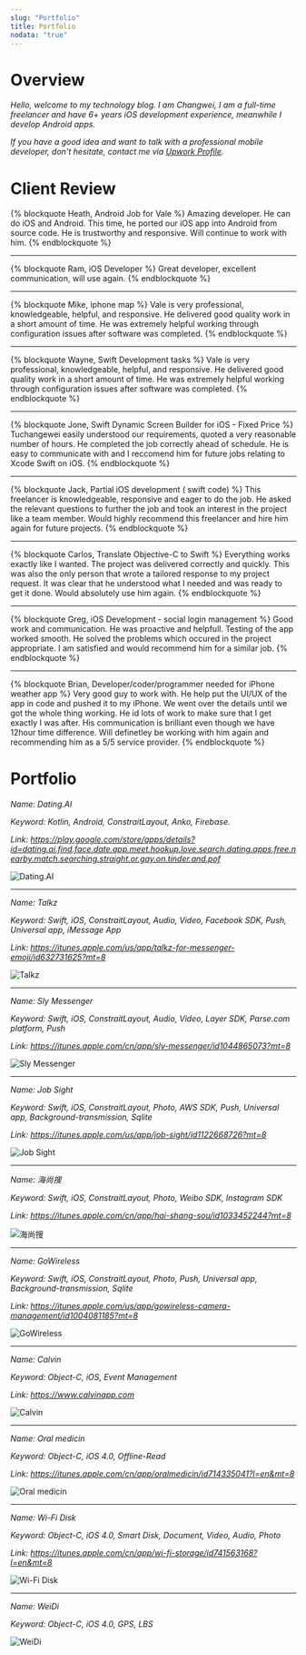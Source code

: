 ```yaml
---
slug: "Portfolio"
title: Portfolio
nodata: "true"
---
```


# Overview
*Hello, welcome to my technology blog. I am Changwei, I am a full-time freelancer and have 6+ years iOS development experience, meanwhile I develop Android apps.*

*If you have a good idea and want to talk with a professional mobile developer, don't hesitate, contact me via [Upwork Profile](https://www.upwork.com/o/profiles/users/_~01eeefc89751549361/).*
# Client Review
{% blockquote Heath, Android Job for Vale %}
Amazing developer. He can do iOS and Android. This time, he ported our iOS app into Android from source code. He is trustworthy and responsive. Will continue to work with him.
{% endblockquote %}
***

{% blockquote Ram, iOS Developer %}
Great developer, excellent communication, will use again.
{% endblockquote %}
***

{% blockquote Mike, iphone map %}
Vale is very professional, knowledgeable, helpful, and responsive. He delivered good quality work in a short amount of time. He was extremely helpful working through configuration issues after software was completed.
{% endblockquote %}
***

{% blockquote Wayne, Swift Development tasks %}
Vale is very professional, knowledgeable, helpful, and responsive. He delivered good quality work in a short amount of time. He was extremely helpful working through configuration issues after software was completed.
{% endblockquote %}
***

{% blockquote Jone, Swift Dynamic Screen Builder for iOS - Fixed Price %}
Tuchangewei easily understood our requirements, quoted a very reasonable number of hours. He completed the job correctly ahead of schedule. He is easy to communicate with and I reccomend him for future jobs relating to Xcode Swift on iOS.
{% endblockquote %}
***

{% blockquote Jack, Partial iOS development ( swift code) %}
This freelancer is knowledgeable, responsive and eager to do the job. He asked the relevant questions to further the job and took an interest in the project like a team member. Would highly recommend this freelancer and hire him again for future projects.
{% endblockquote %}
***

{% blockquote Carlos, Translate Objective-C to Swift %}
Everything works exactly like I wanted. The project was delivered correctly and quickly.  This was also the only person that wrote a tailored response to my project request. It was clear that he understood what I needed and was ready to get it done. Would absolutely use him again.
{% endblockquote %}
***

{% blockquote Greg, iOS Development - social login management %}
Good work and communication. He was proactive and helpfull. Testing of the app worked smooth. He solved the problems which occured in the project appropriate. I am satisfied and would recommend him for a similar job.
{% endblockquote %}
***

{% blockquote Brian, Developer/coder/programmer needed for iPhone weather app
 %}
Very good guy to work with. He help put the UI/UX of the app in code and pushed it to my iPhone. We went over the details until we got the whole thing working. He id lots of work to make sure that I get exactly I was after. His communication is brilliant even though we have 12hour time difference.   Will definetley be working with him again and recommending him as a 5/5 service provider.
{% endblockquote %}

# Portfolio
*Name: Dating.AI*

*Keyword: Kotlin, Android, ConstraitLayout, Anko, Firebase.*

*Link: https://play.google.com/store/apps/details?id=dating.ai.find.face.date.app.meet.hookup.love.search.dating.apps.free.nearby.match.searching.straight.or.gay.on.tinder.and.pof*

![Dating.AI](index/DatingAI.png)

***

*Name: Talkz*

*Keyword: Swift, iOS, ConstraitLayout, Audio, Video, Facebook SDK, Push, Universal app, iMessage App*

*Link: https://itunes.apple.com/us/app/talkz-for-messenger-emoji/id632731625?mt=8*

![Talkz](index/Talkz.png)

***

*Name: Sly Messenger*

*Keyword: Swift, iOS, ConstraitLayout, Audio, Video, Layer SDK, Parse.com platform, Push*

*Link: https://itunes.apple.com/cn/app/sly-messenger/id1044865073?mt=8*

![Sly Messenger](index/SlyMessenger.png)

***

*Name: Job Sight*

*Keyword: Swift, iOS, ConstraitLayout, Photo, AWS SDK, Push, Universal app, Background-transmission, Sqlite*

*Link: https://itunes.apple.com/us/app/job-sight/id1122668726?mt=8*

![Job Sight](index/JobSight.png)

***
*Name: 海尚搜*

*Keyword: Swift, iOS, ConstraitLayout, Photo, Weibo SDK, Instagram SDK*

*Link: https://itunes.apple.com/cn/app/hai-shang-sou/id1033452244?mt=8*

![海尚搜](index/HaiShangSou.png)

***
*Name: GoWireless*

*Keyword: Swift, iOS, ConstraitLayout, Photo, Push, Universal app, Background-transmission, Sqlite*

*Link: https://itunes.apple.com/us/app/gowireless-camera-management/id1004081185?mt=8*

![GoWireless](index/GoWireless.png)

***
*Name: Calvin*

*Keyword: Object-C, iOS, Event Management*

*Link: https://www.calvinapp.com*

![Calvin](index/Calvin.png)

***
*Name: Oral medicin*

*Keyword: Object-C, iOS 4.0, Offline-Read*

*Link: https://itunes.apple.com/cn/app/oralmedicin/id714335041?l=en&mt=8*

![Oral medicin](index/OralMedicin.png)

***
*Name: Wi-Fi Disk*

*Keyword: Object-C, iOS 4.0, Smart Disk, Document, Video, Audio, Photo*

*Link: https://itunes.apple.com/cn/app/wi-fi-storage/id741563168?l=en&mt=8*

![Wi-Fi Disk](index/WiFiDisk.png)
***
*Name: WeiDi*

*Keyword: Object-C, iOS 4.0, GPS, LBS*

![WeiDi](index/Weidi.png)